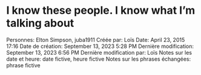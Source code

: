 # I know these people. I know what I’m talking about

Personnes: Elton Simpson, juba1911
Créée par: Loïs
Date: April 23, 2015 17:16
Date de création: September 13, 2023 5:28 PM
Dernière modification: September 13, 2023 6:56 PM
Dernière modification par: Loïs
Notes sur les date et heure: date fictive, heure fictive
Notes sur les phrases échangées: phrase fictive